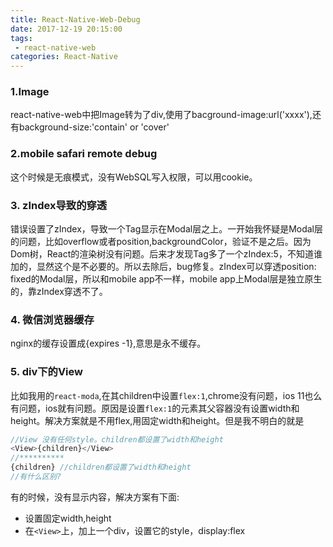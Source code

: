 ```yaml
---
title: React-Native-Web-Debug
date: 2017-12-19 20:15:00
tags:
 - react-native-web
categories: React-Native
---
```


### 1.Image
react-native-web中把Image转为了div,使用了bacground-image:url('xxxx'),还有background-size:'contain' or 'cover'

### 2.mobile safari remote debug
这个时候是无痕模式，没有WebSQL写入权限，可以用cookie。

### 3. zIndex导致的穿透
错误设置了zIndex，导致一个Tag显示在Modal层之上。一开始我怀疑是Modal层的问题，比如overflow或者position,backgroundColor，验证不是之后。因为Dom树，React的渲染树没有问题。后来才发现Tag多了一个zIndex:5，不知道谁加的，显然这个是不必要的。所以去除后，bug修复。zIndex可以穿透position: fixed的Modal层，所以和mobile app不一样，mobile app上Modal层是独立原生的，靠zIndex穿透不了。

### 4. 微信浏览器缓存
nginx的缓存设置成{expires -1},意思是永不缓存。

### 5. div下的View
比如我用的`react-moda`,在其children中设置`flex:1`,chrome没有问题，ios 11也么有问题，ios就有问题。原因是设置`flex:1`的元素其父容器没有设置width和height。解决方案就是不用flex,用固定width和height。但是我不明白的就是
``` js
//View 没有任何style。children都设置了width和height
<View>{children}</View> 
//**********
{children} //children都设置了width和height
//有什么区别?
```
有的时候，没有显示内容，解决方案有下面:

  - 设置固定width,height
  - 在`<View>`上，加上一个div，设置它的style，display:flex